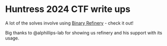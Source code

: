 # Huntress 2024 CTF write ups

A lot of the solves involve using [Binary Refinery](https://github.com/binref/refinery) - check it out!

Big thanks to @alphillips-lab for showing us refinery and his support with its usage.
